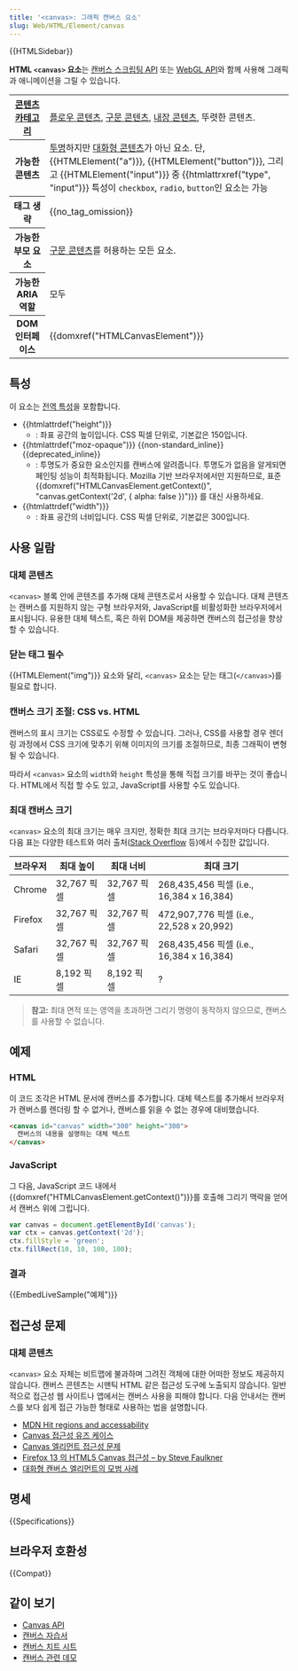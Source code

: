 ```yaml
---
title: '<canvas>: 그래픽 캔버스 요소'
slug: Web/HTML/Element/canvas
---
```


{{HTMLSidebar}}

**HTML `<canvas>` 요소**는 [캔버스 스크립팅 API](/ko/docs/Web/HTML/Canvas) 또는 [WebGL API](/ko/docs/Web/API/WebGL_API)와 함께 사용해 그래픽과 애니메이션을 그릴 수 있습니다.

<table class="properties">
  <tbody>
    <tr>
      <th scope="row">
        <a href="/ko/docs/Web/Guide/HTML/Content_categories">콘텐츠 카테고리</a>
      </th>
      <td>
        <a href="/ko/docs/Web/Guide/HTML/Content_categories#플로우_콘텐츠"
          >플로우 콘텐츠</a
        >,
        <a href="/ko/docs/Web/Guide/HTML/Content_categories#구문_콘텐츠"
          >구문 콘텐츠</a
        >,
        <a href="/ko/docs/Web/Guide/HTML/Content_categories#내장_콘텐츠"
          >내장 콘텐츠</a
        >, 뚜렷한 콘텐츠.
      </td>
    </tr>
    <tr>
      <th scope="row">가능한 콘텐츠</th>
      <td>
        <a href="/ko/docs/Web/Guide/HTML/Content_categories#투명_콘텐츠_모델"
          >투명</a
        >하지만
        <a href="/ko/docs/Web/Guide/HTML/Content_categories#대화형_콘텐츠"
          >대화형 콘텐츠</a
        >가 아닌 요소. 단, {{HTMLElement("a")}},
        {{HTMLElement("button")}}, 그리고
        {{HTMLElement("input")}} 중
        {{htmlattrxref("type", "input")}} 특성이
        <code>checkbox</code>, <code>radio</code>, <code>button</code>인 요소는
        가능
      </td>
    </tr>
    <tr>
      <th scope="row">태그 생략</th>
      <td>{{no_tag_omission}}</td>
    </tr>
    <tr>
      <th scope="row">가능한 부모 요소</th>
      <td>
        <a href="/ko/docs/Web/Guide/HTML/Content_categories#구문_콘텐츠"
          >구문 콘텐츠</a
        >를 허용하는 모든 요소.
      </td>
    </tr>
    <tr>
      <th scope="row">가능한 ARIA 역할</th>
      <td>모두</td>
    </tr>
    <tr>
      <th scope="row">DOM 인터페이스</th>
      <td>{{domxref("HTMLCanvasElement")}}</td>
    </tr>
  </tbody>
</table>

## 특성

이 요소는 [전역 특성](/ko/docs/Web/HTML/Global_attributes)을 포함합니다.

- {{htmlattrdef("height")}}
  - : 좌표 공간의 높이입니다. CSS 픽셀 단위로, 기본값은 150입니다.
- {{htmlattrdef("moz-opaque")}} {{non-standard_inline}} {{deprecated_inline}}
  - : 투명도가 중요한 요소인지를 캔버스에 알려줍니다. 투명도가 없음을 알게되면 페인팅 성능이 최적화됩니다. Mozilla 기반 브라우저에서만 지원하므로, 표준 {{domxref("HTMLCanvasElement.getContext()", "canvas.getContext('2d', { alpha: false })")}} 를 대신 사용하세요.
- {{htmlattrdef("width")}}
  - : 좌표 공간의 너비입니다. CSS 픽셀 단위로, 기본값은 300입니다.

## 사용 일람

### 대체 콘텐츠

`<canvas>` 블록 안에 콘텐츠를 추가해 대체 콘텐츠로서 사용할 수 있습니다. 대체 콘텐츠는 캔버스를 지원하지 않는 구형 브라우저와, JavaScript를 비활성화한 브라우저에서 표시됩니다. 유용한 대체 텍스트, 혹은 하위 DOM을 제공하면 캔버스의 접근성을 향상할 수 있습니다.

### 닫는 태그 필수

{{HTMLElement("img")}} 요소와 달리, `<canvas>` 요소는 닫는 태그(`</canvas>`)를 필요로 합니다.

### 캔버스 크기 조절: CSS vs. HTML

캔버스의 표시 크기는 CSS로도 수정할 수 있습니다. 그러나, CSS를 사용할 경우 렌더링 과정에서 CSS 크기에 맞추기 위해 이미지의 크기를 조절하므로, 최종 그래픽이 변형될 수 있습니다.

따라서 `<canvas>` 요소의 `width`와 `height` 특성을 통해 직접 크기를 바꾸는 것이 좋습니다. HTML에서 직접 할 수도 있고, JavaScript를 사용할 수도 있습니다.

### 최대 캔버스 크기

`<canvas>` 요소의 최대 크기는 매우 크지만, 정확한 최대 크기는 브라우저마다 다릅니다. 다음 표는 다양한 테스트와 여러 출처([Stack Overflow](https://stackoverflow.com/questions/6081483/maximum-size-of-a-canvas-element) 등)에서 수집한 값입니다.

| 브라우저 | 최대 높이   | 최대 너비   | 최대 크기                                |
| -------- | ----------- | ----------- | ---------------------------------------- |
| Chrome   | 32,767 픽셀 | 32,767 픽셀 | 268,435,456 픽셀 (i.e., 16,384 x 16,384) |
| Firefox  | 32,767 픽셀 | 32,767 픽셀 | 472,907,776 픽셀 (i.e., 22,528 x 20,992) |
| Safari   | 32,767 픽셀 | 32,767 픽셀 | 268,435,456 픽셀 (i.e., 16,384 x 16,384) |
| IE       | 8,192 픽셀  | 8,192 픽셀  | ?                                        |

> **참고:** 최대 면적 또는 영역을 초과하면 그리기 명령이 동작하지 않으므로, 캔버스를 사용할 수 없습니다.

## 예제

### HTML

이 코드 조각은 HTML 문서에 캔버스를 추가합니다. 대체 텍스트를 추가해서 브라우저가 캔버스를 렌더링 할 수 없거나, 캔버스를 읽을 수 없는 경우에 대비했습니다.

```html
<canvas id="canvas" width="300" height="300">
  캔버스의 내용을 설명하는 대체 텍스트
</canvas>
```

### JavaScript

그 다음, JavaScript 코드 내에서 {{domxref("HTMLCanvasElement.getContext()")}}를 호출해 그리기 맥락을 얻어서 캔버스 위에 그립니다.

```js
var canvas = document.getElementById('canvas');
var ctx = canvas.getContext('2d');
ctx.fillStyle = 'green';
ctx.fillRect(10, 10, 100, 100);
```

### 결과

{{EmbedLiveSample("예제")}}

## 접근성 문제

### 대체 콘텐츠

`<canvas>` 요소 자체는 비트맵에 불과하며 그려진 객체에 대한 어떠한 정보도 제공하지 않습니다. 캔버스 콘텐츠는 시맨틱 HTML 같은 접근성 도구에 노출되지 않습니다. 일반적으로 접근성 웹 사이트나 앱에서는 캔버스 사용을 피해야 합니다. 다음 안내서는 캔버스를 보다 쉽게 접근 가능한 형태로 사용하는 법을 설명합니다.

- [MDN Hit regions and accessability](/ko/docs/Web/API/Canvas_API/Tutorial/Hit_regions_and_accessibility)
- [Canvas 접근성 유즈 케이스](https://www.w3.org/WAI/PF/HTML/wiki/Canvas_Accessibility_Use_Cases)
- [Canvas 엘리먼트 접근성 문제](https://www.w3.org/html/wg/wiki/AddedElementCanvas)
- [Firefox 13 의 HTML5 Canvas 접근성 – by Steve Faulkner](http://www.paciellogroup.com/blog/2012/06/html5-canvas-accessibility-in-firefox-13/)
- [대화형 캔버스 엘리먼트의 모범 사례](https://html.spec.whatwg.org/multipage/scripting.html#best-practices)

## 명세

{{Specifications}}

## 브라우저 호환성

{{Compat}}

## 같이 보기

- [Canvas API](/ko/docs/Web/HTML/Canvas)
- [캔버스 자습서](/ko/docs/Web/HTML/Canvas/Tutorial)
- [캔버스 치트 시트](https://simon.html5.org/dump/html5-canvas-cheat-sheet.html)
- [캔버스 관련 데모](/ko/docs/Web/Demos_of_open_web_technologies)
